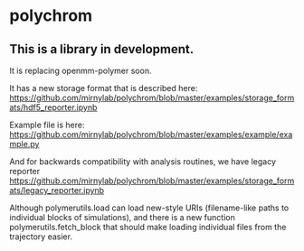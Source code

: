 # polychrom

## This is a library in development. 


It is replacing openmm-polymer soon. 


It has a new storage format that is described here: 
https://github.com/mirnylab/polychrom/blob/master/examples/storage_formats/hdf5_reporter.ipynb

Example file is here: 
https://github.com/mirnylab/polychrom/blob/master/examples/example/example.py

And for backwards compatibility with analysis routines, we have legacy reporter
https://github.com/mirnylab/polychrom/blob/master/examples/storage_formats/legacy_reporter.ipynb


Although polymerutils.load can load new-style URIs (filename-like paths to individual blocks of simulations), and there is a new function polymerutils.fetch_block that should make loading individual files from the trajectory easier. 


